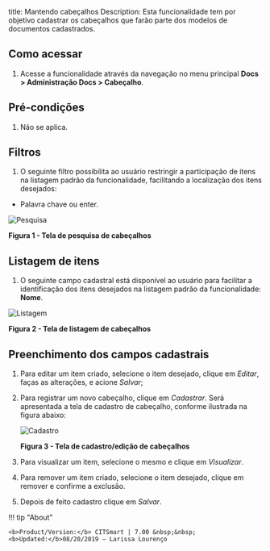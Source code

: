 title: Mantendo cabeçalhos
Description: Esta funcionalidade tem por objetivo cadastrar os cabeçalhos que farão parte dos modelos de documentos cadastrados.

Como acessar
---------------

1. Acesse a funcionalidade através da navegação no menu principal **Docs > Administração Docs > Cabeçalho**.

Pré-condições
----------------

1. Não se aplica.

Filtros
---------

1. O seguinte filtro possibilita ao usuário restringir a participação de itens na listagem padrão da funcionalidade, facilitando
a localização dos itens desejados:

- Palavra chave ou enter.

![Pesquisa](images/cabelçalho.img1.jpg)

**Figura 1 - Tela de pesquisa de cabeçalhos**

Listagem de itens
--------------------

1. O seguinte campo cadastral está disponível ao usuário para facilitar a identificação dos itens desejados na listagem padrão
da funcionalidade: **Nome**.

![Listagem](images/cabelçalho.img2.jpg)

**Figura 2 - Tela de listagem de cabeçalhos**

Preenchimento dos campos cadastrais
---------------------------------------

1. Para editar um item criado, selecione o item desejado, clique em *Editar*, faças as alterações, e acione *Salvar*;

2. Para registrar um novo cabeçalho, clique em *Cadastrar*. Será apresentada a tela de cadastro de cabeçalho, conforme
ilustrada na figura abaixo:

    ![Cadastro](images/cabelçalho.img3.jpg)
    
    **Figura 3 - Tela de cadastro/edição de cabeçalhos**
    
3. Para visualizar um item, selecione o mesmo e clique em *Visualizar*.

4. Para remover um item criado, selecione o item desejado, clique em remover e confirme a exclusão.

5. Depois de feito cadastro clique em *Salvar*.

!!! tip "About"

    <b>Product/Version:</b> CITSmart | 7.00 &nbsp;&nbsp;
    <b>Updated:</b>08/20/2019 – Larissa Lourenço












